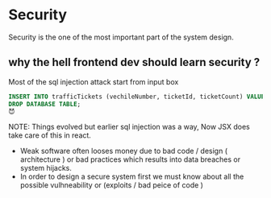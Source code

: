 # Security

Security is the one of the most important part of the system design.
## why the hell frontend dev should learn security ? 
Most of the sql injection attack start from input box 
``` sql 
INSERT INTO trafficTickets (vechileNumber, ticketId, ticketCount) VALUES ('ZU 0666', 0, 0);
DROP DATABASE TABLE;
😈
``` 
NOTE: Things evolved but earlier sql injection was a way, Now JSX does take care of this in react.

- Weak software often looses money due to bad code / design ( architecture ) or bad practices which results into data breaches or system hijacks. 
- In order to design a secure system first we must know about all the possible vulhneability or (exploits / bad peice of code )
